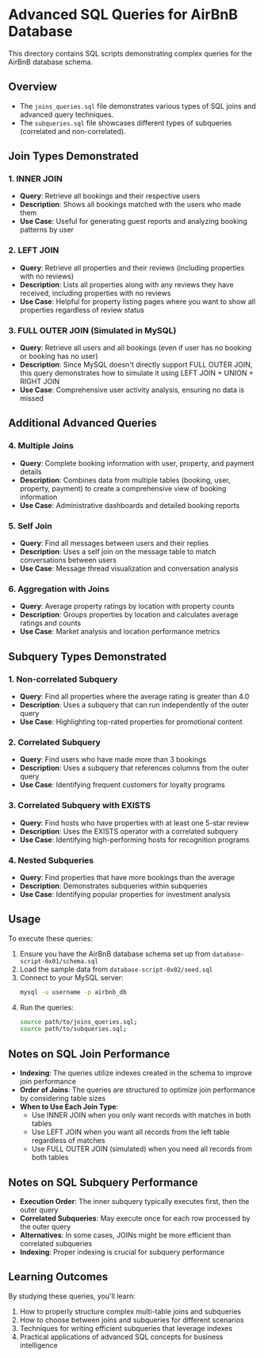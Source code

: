 # Advanced SQL Queries for AirBnB Database

This directory contains SQL scripts demonstrating complex queries for the AirBnB database schema.

## Overview

- The `joins_queries.sql` file demonstrates various types of SQL joins and advanced query techniques.
- The `subqueries.sql` file showcases different types of subqueries (correlated and non-correlated).

## Join Types Demonstrated

### 1. INNER JOIN
- **Query**: Retrieve all bookings and their respective users
- **Description**: Shows all bookings matched with the users who made them
- **Use Case**: Useful for generating guest reports and analyzing booking patterns by user

### 2. LEFT JOIN
- **Query**: Retrieve all properties and their reviews (including properties with no reviews)
- **Description**: Lists all properties along with any reviews they have received, including properties with no reviews
- **Use Case**: Helpful for property listing pages where you want to show all properties regardless of review status

### 3. FULL OUTER JOIN (Simulated in MySQL)
- **Query**: Retrieve all users and all bookings (even if user has no booking or booking has no user)
- **Description**: Since MySQL doesn't directly support FULL OUTER JOIN, this query demonstrates how to simulate it using LEFT JOIN + UNION + RIGHT JOIN
- **Use Case**: Comprehensive user activity analysis, ensuring no data is missed

## Additional Advanced Queries

### 4. Multiple Joins
- **Query**: Complete booking information with user, property, and payment details
- **Description**: Combines data from multiple tables (booking, user, property, payment) to create a comprehensive view of booking information
- **Use Case**: Administrative dashboards and detailed booking reports

### 5. Self Join
- **Query**: Find all messages between users and their replies
- **Description**: Uses a self join on the message table to match conversations between users
- **Use Case**: Message thread visualization and conversation analysis

### 6. Aggregation with Joins
- **Query**: Average property ratings by location with property counts
- **Description**: Groups properties by location and calculates average ratings and counts
- **Use Case**: Market analysis and location performance metrics

## Subquery Types Demonstrated

### 1. Non-correlated Subquery
- **Query**: Find all properties where the average rating is greater than 4.0
- **Description**: Uses a subquery that can run independently of the outer query
- **Use Case**: Highlighting top-rated properties for promotional content

### 2. Correlated Subquery
- **Query**: Find users who have made more than 3 bookings
- **Description**: Uses a subquery that references columns from the outer query
- **Use Case**: Identifying frequent customers for loyalty programs

### 3. Correlated Subquery with EXISTS
- **Query**: Find hosts who have properties with at least one 5-star review
- **Description**: Uses the EXISTS operator with a correlated subquery
- **Use Case**: Identifying high-performing hosts for recognition programs

### 4. Nested Subqueries
- **Query**: Find properties that have more bookings than the average
- **Description**: Demonstrates subqueries within subqueries
- **Use Case**: Identifying popular properties for investment analysis

## Usage

To execute these queries:

1. Ensure you have the AirBnB database schema set up from `database-script-0x01/schema.sql`
2. Load the sample data from `database-script-0x02/seed.sql`
3. Connect to your MySQL server:
   ```bash
   mysql -u username -p airbnb_db
   ```
4. Run the queries:
   ```bash
   source path/to/joins_queries.sql;
   source path/to/subqueries.sql;
   ```

## Notes on SQL Join Performance

- **Indexing**: The queries utilize indexes created in the schema to improve join performance
- **Order of Joins**: The queries are structured to optimize join performance by considering table sizes
- **When to Use Each Join Type**:
  - Use INNER JOIN when you only want records with matches in both tables
  - Use LEFT JOIN when you want all records from the left table regardless of matches
  - Use FULL OUTER JOIN (simulated) when you need all records from both tables

## Notes on SQL Subquery Performance

- **Execution Order**: The inner subquery typically executes first, then the outer query
- **Correlated Subqueries**: May execute once for each row processed by the outer query
- **Alternatives**: In some cases, JOINs might be more efficient than correlated subqueries
- **Indexing**: Proper indexing is crucial for subquery performance

## Learning Outcomes

By studying these queries, you'll learn:

1. How to properly structure complex multi-table joins and subqueries
2. How to choose between joins and subqueries for different scenarios
3. Techniques for writing efficient subqueries that leverage indexes
4. Practical applications of advanced SQL concepts for business intelligence